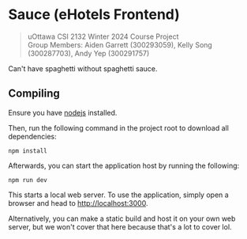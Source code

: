 # Sauce (eHotels Frontend)

> uOttawa CSI 2132 Winter 2024 Course Project  
> Group Members: Aiden Garrett (300293059), Kelly Song (300287703), Andy Yep (300291757)

Can't have spaghetti without spaghetti sauce.

## Compiling

Ensure you have [nodejs](https://nodejs.org) installed.

Then, run the following command in the project root to download all dependencies:

```shell
npm install
```

Afterwards, you can start the application host by running the following:

```shell
npm run dev
```

This starts a local web server. To use the application, simply open a browser and head to <http://localhost:3000>.

Alternatively, you can make a static build and host it on your own web server, but we won't cover that here because that's a lot to cover lol.
